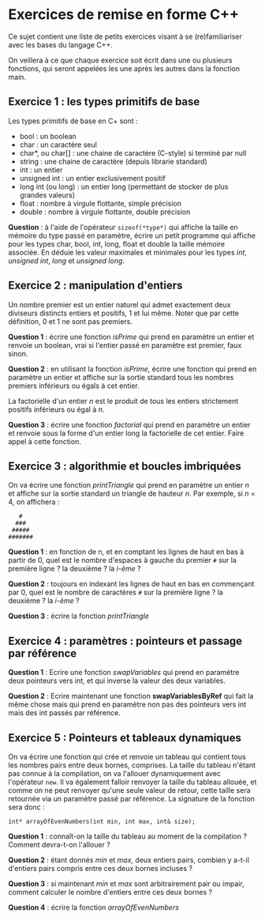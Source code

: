 # Exercices de remise en forme C++

Ce sujet contient une liste de petits exercices visant à se (re)familiariser avec les bases du langage C++.

On veillera à ce que chaque exercice soit écrit dans une ou plusieurs fonctions, qui seront appelées les une après les autres dans la fonction main.

## Exercice 1 : les types primitifs de base

Les types primitifs de base en C+ sont :

- bool : un boolean
- char : un caractère seul
- char*, ou char[] : une chaine de caractère (C-style) si terminé par null
- string : une chaine de caractère (depuis librarie standard)
- int : un entier
- unsigned int : un entier exclusivement positif
- long int (ou long) : un entier long (permettant de stocker de plus grandes valeurs)
- float : nombre à virgule flottante, simple précision
- double : nombre à virgule flottante, double précision

**Question** : à l'aide de l'opérateur `sizeof(*type*)` qui affiche la taille en mémoire du type passé en paramètre, écrire un petit programme qui affiche pour les types char, bool, int, long, float et double la taille mémoire associée. En déduie les valeur maximales et minimales pour les types *int*, *unsigned int*, *long* et *unsigned long*.

## Exercice 2 : manipulation d'entiers

Un nombre premier est un entier naturel qui admet exactement deux diviseurs distincts entiers et positifs, 1 et lui même. Noter que par cette définition, 0 et 1 ne sont pas premiers.

**Question 1** : écrire une fonction *isPrime* qui prend en paramètre un entier et renvoie un boolean, vrai si l'entier passé en paramètre est premier, faux sinon.

**Question 2** : en utilisant la fonction *isPrime*, écrire une fonction qui prend en paramètre un entier et affiche sur la sortie standard tous les nombres premiers inférieurs ou égals à cet entier.

La factorielle d'un entier *n* est le produit de tous les entiers strictement positifs inférieurs ou égal à *n*.

**Question 3** : écrire une fonction *factorial* qui prend en paramètre un entier et renvoie sous la forme d'un entier long la factorielle de cet entier. Faire appel à cette fonction.

## Exercice 3 : algorithmie et boucles imbriquées

On va écrire une fonction *printTriangle* qui prend en paramètre un entier *n* et affiche sur la sortie standard un triangle de hauteur *n*. Par exemple, si *n* = 4, on affichera :

       #
      ###
     #####
    #######

**Question 1** : en fonction de n, et en comptant les lignes de haut en bas à partir de 0, quel est le nombre d'espaces à gauche du premier `#` sur la première ligne ? la deuxième ? la *i-ème* ?

**Question 2** : toujours en indexant les lignes de haut en bas en commençant par 0, quel est le nombre de caractères `#` sur la première ligne ? la deuxième ? la *i-ème* ?

**Question 3** : écrire la fonction *printTriangle*

## Exercice 4 : paramètres : pointeurs et passage par référence

**Question 1** : Ecrire une fonction *swapVariables* qui prend en paramètre deux pointeurs vers int, et qui inverse la valeur des deux variables.

**Question 2** : Ecrire maintenant une fonction **swapVariablesByRef** qui fait la même chose mais qui prend en paramètre non pas des pointeurs vers int mais des int passés par référence.

## Exercice 5 : Pointeurs et tableaux dynamiques

On va écrire une fonction qui crée et renvoie un tableau qui contient tous les nombres pairs entre deux bornes, comprises. La taille du tableau n'étant pas connue à la compilation, on va l'allouer dynamiquement avec l'opérateur `new`. Il va également falloir renvoyer la taille du tableau allouée, et comme on ne peut renvoyer qu'une seule valeur de retour, cette taille sera retournée via un paramètre passé par référence. La signature de la fonction sera donc :

    int* arrayOfEvenNumbers(int min, int max, int& size);

**Question 1** : connaît-on la taille du tableau au moment de la compilation ? Comment devra-t-on l'allouer ?

**Question 2** : étant donnés *min* et *max*, deux entiers pairs, combien y a-t-il d'entiers pairs compris entre ces deux bornes incluses ?

**Question 3** : si maintenant *min* et *max* sont arbitrairement pair ou impair, comment calculer le nombre d'entiers entre ces deux bornes ?

**Question 4** : écrire la fonction *arrayOfEvenNumbers*